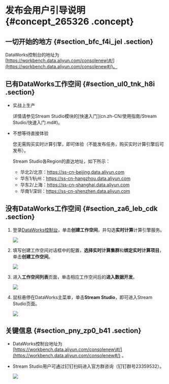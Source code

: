 # 发布会用户引导说明 {#concept_265326 .concept}

## 一切开始的地方 {#section_bfc_f4i_jel .section}

DataWorks控制台的地址为[https://workbench.data.aliyun.com/consolenew\#/](https://workbench.data.aliyun.com/consolenew#/)。

## 已有DataWorks工作空间 {#section_ul0_tnk_h8i .section}

-   实战上生产

    详情请参见Stream Studio模块的[快速入门](cn.zh-CN/使用指南/Stream Studio/快速入门.md#)。

-   不想等待直接体验

    您无需购买实时计算引擎，即可体验（不能发布任务，购买实时计算引擎后可发布）。

    Stream Studio各Region的直达地址，如下所示：

    -   华北2/北京：https://ss-cn-beijing.data.aliyun.com
    -   华东1/杭州：https://ss-cn-hangzhou.data.aliyun.com
    -   华东2/上海：https://ss-cn-shanghai.data.aliyun.com
    -   华南1/深圳：https://ss-cn-shenzhen.data.aliyun.com

## 没有DataWorks工作空间 {#section_za6_leb_cdk .section}

1.  登录[DataWorks控制台](https://workbench.data.aliyun.com/consolenew#/)，单击**创建工作空间**，并勾选**实时计算**计算引擎服务。

    ![](http://static-aliyun-doc.oss-cn-hangzhou.aliyuncs.com/assets/img/218924/155788316547294_zh-CN.png)

2.  填写创建工作空间对话框中的配置，**选择实时计算集群**和**绑定实时计算项目**，单击**创建工作空间**。

    ![](http://static-aliyun-doc.oss-cn-hangzhou.aliyuncs.com/assets/img/218924/155788316547295_zh-CN.png)

3.  进入**工作空间列表**页面，单击相应工作空间后的**进入数据开发**。

    ![](http://static-aliyun-doc.oss-cn-hangzhou.aliyuncs.com/assets/img/218924/155788316547296_zh-CN.png)

4.  鼠标悬停在DataWorks主菜单，单击**Stream Studio**，即可进入Stream Studio页面。

    ![](http://static-aliyun-doc.oss-cn-hangzhou.aliyuncs.com/assets/img/218924/155788316547297_zh-CN.png)


## 关键信息 {#section_pny_zp0_b41 .section}

-   DataWorks控制台地址为[https://workbench.data.aliyun.com/consolenew\#/](https://workbench.data.aliyun.com/consolenew#/) 。
-   Stream Studio用户可通过钉钉扫码进入官方群咨询（钉钉群号23359532）。

    ![](http://static-aliyun-doc.oss-cn-hangzhou.aliyuncs.com/assets/img/218924/155788316547298_zh-CN.png)


